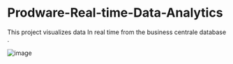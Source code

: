 # Prodware-Real-time-Data-Analytics
This project  visualizes data In real time from  the business centrale database .

![image](https://github.com/user-attachments/assets/675dd2ad-2146-481c-8ee7-28bf870e995e)


